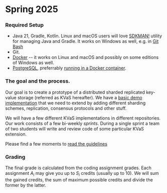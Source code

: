 # Spring 2025

### Required Setup

* Java 21, Gradle, Kotlin. Linux and macOS users will love [SDKMAN!](https://sdkman.io) utility for managing Java and Gradle. It works on Windows as well, e.g. in [Git Bash](https://gitforwindows.org/)
* Git. 
* [Docker](https://www.docker.com/) -- it works on Linux and macOS and possibly on some editions of Windows as well.
* [PostgreSQL](https://www.postgresql.org/), preferrably [running in a Docker container](https://hub.docker.com/_/postgres).

### The goal and the process.

Our goal is to create a prototype of a distributed sharded replicated key-value storage (referred as KVaS hereafter).
We have a [basic demo implementation](./DEMO.md) that we need to extend by adding different sharding schemes, 
replication, consensus protocols and other stuff. 

We will have a few different KVaS implementations in different repositories. 
Our work consists of a few bi-weekly _sprints_. During a single sprint a team of two students will write and review code
of some particular KVaS extension. 

Please find a few moments to [read the guidelines](./CONTRIBUTION.md)


### Grading

The final grade is calculated from the coding assignment grades. Each assignment $A_i$ may give you up to $S_i$ credits (usually up to 10).
We will sum the gained credits, the sum of maximum possible credits and divide the former by the latter. 
